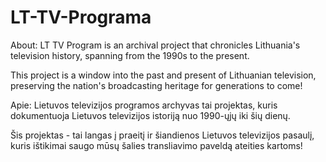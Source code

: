# LT-TV-Programa
About:
LT TV Program is an archival project that chronicles Lithuania's television history, spanning from the 1990s to the present. 

This project is a window into the past and present of Lithuanian television, preserving the nation's broadcasting heritage for generations to come!

Apie:
Lietuvos televizijos programos archyvas tai projektas, kuris dokumentuoja Lietuvos televizijos istoriją nuo 1990-ųjų iki šių dienų.

Šis projektas - tai langas į praeitį ir šiandienos Lietuvos televizijos pasaulį, kuris ištikimai saugo mūsų šalies transliavimo paveldą ateities kartoms!
